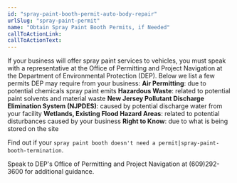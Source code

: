 ```yaml
---
id: "spray-paint-booth-permit-auto-body-repair"
urlSlug: "spray-paint-permit"
name: "Obtain Spray Paint Booth Permits, if Needed"
callToActionLink:
callToActionText:
---
```

If your business will offer spray paint services to vehicles, you must speak with a representative at the Office of Permitting and Project Navigation at the Department of Environmental Protection (DEP). Below we list a few permits DEP may require from your business:
**Air Permitting**: due to potential chemicals spray paint emits
**Hazardous Waste**: related to potential paint solvents and material waste
**New Jersey Pollutant Discharge Elimination System (NJPDES)**: caused by potential discharge water from your facility
**Wetlands, Existing Flood Hazard Areas**: related to potential disturbances caused by your business
**Right to Know**: due to what is being stored on the site

Find out if your `spray paint booth doesn't need a permit|spray-paint-booth-termination`.

Speak to DEP's Office of Permitting and Project Navigation at (609)292-3600 for additional guidance.
